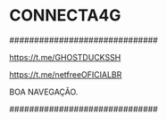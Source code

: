 # CONNECTA4G

##############################

https://t.me/GHOSTDUCKSSH

https://t.me/netfreeOFICIALBR

BOA NAVEGAÇÃO.

##############################


